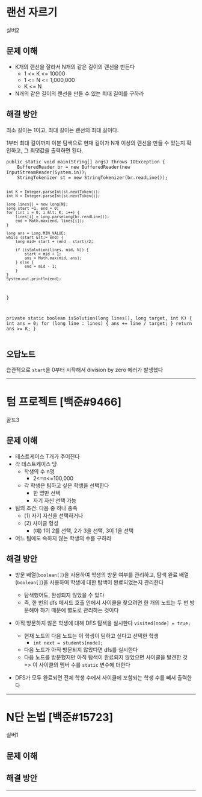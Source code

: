 <h1 id="랜선-자르기">랜선 자르기</h1>
<p>실버2</p>
<h2 id="문제-이해">문제 이해</h2>
<ul>
<li>K개의 랜선을 잘라서 N개의 같은 길이의 랜선을 만든다<ul>
<li>1 &lt;= K &lt;= 10000</li>
<li>1 &lt;= N &lt;= 1,000,000</li>
<li>K &lt;= N</li>
</ul>
</li>
<li>N개의 같은 길이의 랜선을 만들 수 있는 최대 길이를 구하라</li>
</ul>
<h2 id="해결-방안">해결 방안</h2>
<p>최소 길이는 1이고, 최대 길이는 랜선의 최대 길이다.</p>
<p>1부터 최대 길이까지 이분 탐색으로 현재 길이가 N개 이상의 랜선을 만들 수 있는지 확인하고, 그 최댓값을 출력하면 된다.</p>
<pre><code class="language-java">public static void main(String[] args) throws IOException {
    BufferedReader br = new BufferedReader(new InputStreamReader(System.in));
    StringTokenizer st = new StringTokenizer(br.readLine());

    int K = Integer.parseInt(st.nextToken());
    int N = Integer.parseInt(st.nextToken());

    long lines[] = new long[N];
    long start =1, end = 0;
    for (int i = 0; i &lt; K; i++) {
        lines[i] = Long.parseLong(br.readLine());
        end = Math.max(end, lines[i]);
    }

    long ans = Long.MIN_VALUE;
    while (start &lt;= end) {
        long mid= start + (end - start)/2;

        if (isSolution(lines, mid, N)) {
            start = mid + 1;
            ans = Math.max(mid, ans);
        } else {
            end = mid - 1;
        }
    }
    System.out.println(end);

}

private static boolean isSolution(long lines[], long target, int K) {
    int ans = 0;
    for (long line : lines) {
        ans += line / target;
    }
    return ans &gt;= K;
}</code></pre>
<h2 id="오답노트">오답노트</h2>
<p>습관적으로 <code>start</code>을 0부터 시작해서 division by zero 에러가 발생했다</p>
<hr />
<h1 id="텀-프로젝트-백준9466">텀 프로젝트 [백준#9466]</h1>
<p>골드3</p>
<h2 id="문제-이해-1">문제 이해</h2>
<ul>
<li>테스트케이스 T개가 주어진다</li>
<li>각 테스트케이스 당<ul>
<li>학생의 수 n명 <ul>
<li>2&lt;=n&lt;=100,000</li>
</ul>
</li>
<li>각 학생은 팀하고 싶은 학생을 선택한다<ul>
<li>한 명만 선택</li>
<li>자기 자신 선택 가능</li>
</ul>
</li>
</ul>
</li>
<li>팀의 조건: 다음 중 하나 충족<ul>
<li>(1) 자기 자신을 선택하거나</li>
<li>(2) 사이클 형성<ul>
<li>(예) 1이 2를 선택, 2가 3을 선택, 3이 1을 선택</li>
</ul>
</li>
</ul>
</li>
<li>어느 팀에도 속하지 않는 학생의 수를 구하라</li>
</ul>
<h2 id="해결-방안-1">해결 방안</h2>
<ul>
<li><p>방문 배열(<code>boolean[]</code>)을 사용하여 학생의 방문 여부를 관리하고, 탐색 완료 배열(<code>boolean[]</code>)을 사용하여 학생에 대한 탐색이 완료되었는지 관리한다</p>
<ul>
<li>탐색했어도, 완성되지 않았을 수 있다</li>
<li>즉, 한 번의 dfs 메서드 호출 안에서 사이클을 찾으려면 한 개의 노드는 두 번 방문해야 하기 때문에 별도로 관리하는 것이다</li>
</ul>
</li>
<li><p>아직 방문하지 않은 학생에 대해 DFS 탐색을 실시한다 <code>visited[node] = true;</code></p>
<ul>
<li>현재 노드의 다음 노드는 이 학생이 팀하고 싶다고 선택한 학생<ul>
<li><code>int next = students[node];</code></li>
</ul>
</li>
<li>다음 노드가 아직 방문되지 않았다면 dfs를 실시한다</li>
<li>다음 노드를 방문했지만 아직 탐색이 완료되지 않았으면 사이클을 발견한 것 =&gt; 이 사이클의 멤버 수를 <code>static</code> 변수에 더한다</li>
</ul>
</li>
<li><p>DFS가 모두 완료되면 전체 학생 수에서 사이클에 포함되는 학생 수를 빼서 출력한다</p>
</li>
</ul>
<hr />
<h1 id="n단-논법-백준15723">N단 논법 [백준#15723]</h1>
<p>실버1</p>
<h2 id="문제-이해-2">문제 이해</h2>
<h2 id="해결-방안-2">해결 방안</h2>
<hr />